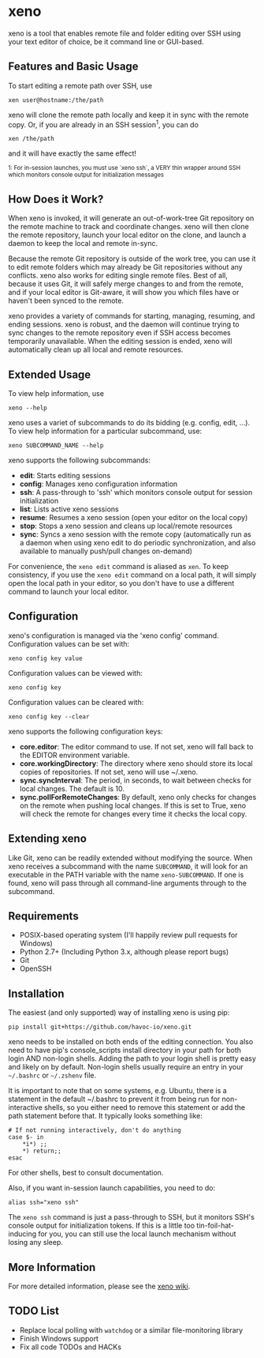 xeno
====
xeno is a tool that enables remote file and folder editing over SSH using your
text editor of choice, be it command line or GUI-based.


Features and Basic Usage
------------------------
To start editing a remote path over SSH, use

    xen user@hostname:/the/path

xeno will clone the remote path locally and keep it in sync with the remote
copy.  Or, if you are already in an SSH session<sup>1</sup>, you can do

    xen /the/path

and it will have exactly the same effect!

<sup>
1: For in-session launches, you must use `xeno ssh`, a VERY thin wrapper around
SSH which monitors console output for initialization messages
</sup>


How Does it Work?
-----------------
When xeno is invoked, it will generate an out-of-work-tree Git repository on the
remote machine to track and coordinate changes.  xeno will then clone the remote
repository, launch your local editor on the clone, and launch a daemon to keep
the local and remote in-sync.

Because the remote Git repository is outside of the work tree, you can use it to
edit remote folders which may already be Git repositories without any conflicts.
xeno also works for editing single remote files.  Best of all, because it uses
Git, it will safely merge changes to and from the remote, and if your local
editor is Git-aware, it will show you which files have or haven't been synced to
the remote.

xeno provides a variety of commands for starting, managing, resuming, and ending
sessions.  xeno is robust, and the daemon will continue trying to sync changes
to the remote repository even if SSH access becomes temporarily unavailable.
When the editing session is ended, xeno will automatically clean up all local
and remote resources.


Extended Usage
--------------
To view help information, use

    xeno --help

xeno uses a variet of subcommands to do its bidding (e.g. config, edit, ...).
To view help information for a particular subcommand, use:

    xeno SUBCOMMAND_NAME --help

xeno supports the following subcommands:

- __edit__: Starts editing sessions
- __config__: Manages xeno configuration information
- __ssh__: A pass-through to 'ssh' which monitors console output for session
  initialization
- __list__: Lists active xeno sessions
- __resume__: Resumes a xeno session (open your editor on the local copy)
- __stop__: Stops a xeno session and cleans up local/remote resources
- __sync__: Syncs a xeno session with the remote copy (automatically run as a
  daemon when using xeno edit to do periodic synchronization, and also available
  to manually push/pull changes on-demand)

For convenience, the `xeno edit` command is aliased as `xen`.  To keep
consistency, if you use the `xeno edit` command on a local path, it will simply
open the local path in your editor, so you don't have to use a different command
to launch your local editor.


Configuration
-------------
xeno's configuration is managed via the 'xeno config' command.  Configuration
values can be set with:

    xeno config key value

Configuration values can be viewed with:

    xeno config key

Configuration values can be cleared with:

    xeno config key --clear

xeno supports the following configuration keys:

- __core.editor__: The editor command to use.  If not set, xeno will fall back
  to the EDITOR environment variable.
- __core.workingDirectory__: The directory where xeno should store its local
  copies of repositories.  If not set, xeno will use ~/.xeno.
- __sync.syncInterval__: The period, in seconds, to wait between checks for
  local changes.  The default is 10.
- __sync.pollForRemoteChanges__: By default, xeno only checks for changes on the
  remote when pushing local changes.  If this is set to True, xeno will check
  the remote for changes every time it checks the local copy.


Extending xeno
--------------
Like Git, xeno can be readily extended without modifying the source.  When xeno
receives a subcommand with the name `SUBCOMMAND`, it will look for an executable
in the PATH variable with the name `xeno-SUBCOMMAND`.  If one is found, xeno
will pass through all command-line arguments through to the subcommand.


Requirements
------------
- POSIX-based operating system (I'll happily review pull requests for Windows)
- Python 2.7+ (Including Python 3.x, although please report bugs)
- Git
- OpenSSH


Installation
------------
The easiest (and only supported) way of installing xeno is using pip:

    pip install git+https://github.com/havoc-io/xeno.git

xeno needs to be installed on both ends of the editing connection.  You also
need to have pip's console_scripts install directory in your path for both login
AND non-login shells.  Adding the path to your login shell is pretty easy and
likely on by default.  Non-login shells usually require an entry in your
`~/.bashrc` or `~/.zshenv` file.

It is important to note that on some systems, e.g. Ubuntu, there is a statement
in the default ~/.bashrc to prevent it from being run for non-interactive
shells, so you either need to remove this statement or add the path statement
before that. It typically looks something like:

    # If not running interactively, don't do anything
    case $- in
        *i*) ;;
        *) return;;
    esac

For other shells, best to consult documentation.

Also, if you want in-session launch capabilities, you need to do:

    alias ssh="xeno ssh"

The `xeno ssh` command is just a pass-through to SSH, but it monitors SSH's
console output for initialization tokens.  If this is a little too
tin-foil-hat-inducing for you, you can still use the local launch mechanism
without losing any sleep.


More Information
----------------
For more detailed information, please see the
[xeno wiki](https://github.com/havoc-io/xeno/wiki).


TODO List
---------
- Replace local polling with `watchdog` or a similar file-monitoring library
- Finish Windows support
- Fix all code TODOs and HACKs
